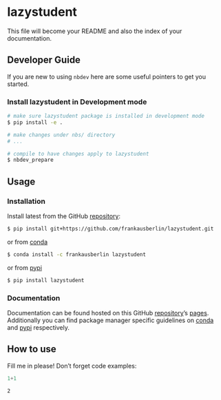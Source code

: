 # lazystudent


<!-- WARNING: THIS FILE WAS AUTOGENERATED! DO NOT EDIT! -->

This file will become your README and also the index of your
documentation.

## Developer Guide

If you are new to using `nbdev` here are some useful pointers to get you
started.

### Install lazystudent in Development mode

``` sh
# make sure lazystudent package is installed in development mode
$ pip install -e .

# make changes under nbs/ directory
# ...

# compile to have changes apply to lazystudent
$ nbdev_prepare
```

## Usage

### Installation

Install latest from the GitHub
[repository](https://github.com/frankausberlin/lazystudent):

``` sh
$ pip install git+https://github.com/frankausberlin/lazystudent.git
```

or from [conda](https://anaconda.org/frankausberlin/lazystudent)

``` sh
$ conda install -c frankausberlin lazystudent
```

or from [pypi](https://pypi.org/project/lazystudent/)

``` sh
$ pip install lazystudent
```

### Documentation

Documentation can be found hosted on this GitHub
[repository](https://github.com/frankausberlin/lazystudent)’s
[pages](https://frankausberlin.github.io/lazystudent/). Additionally you
can find package manager specific guidelines on
[conda](https://anaconda.org/frankausberlin/lazystudent) and
[pypi](https://pypi.org/project/lazystudent/) respectively.

## How to use

Fill me in please! Don’t forget code examples:

``` python
1+1
```

    2
